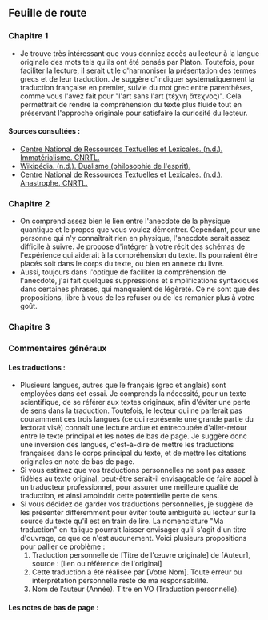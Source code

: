 ## Feuille de route 

### Chapitre 1 

- Je trouve très intéressant que vous donniez accès au lecteur à la langue originale des mots tels qu'ils ont été pensés par Platon. Toutefois, pour faciliter la lecture, il serait utile d'harmoniser la présentation des termes grecs et de leur traduction. Je suggère d'indiquer systématiquement la traduction française en premier, suivie du mot grec entre parenthèses, comme vous l'avez fait pour "l'art sans l'art (τέχνη ἄτεχνος)". Cela permettrait de rendre la compréhension du texte plus fluide tout en préservant l'approche originale pour satisfaire la curiosité du lecteur.


#### Sources consultées : 
- [Centre National de Ressources Textuelles et Lexicales. (n.d.). Immatérialisme. CNRTL.](https://www.cnrtl.fr/definition/immatérialisme)
- [Wikipédia. (n.d.). Dualisme (philosophie de l'esprit).](https://fr.wikipedia.org/wiki/Dualisme_(philosophie_de_l%27esprit)#:~:text=Le%20dualisme%20de%20substance%20est,matérielle%20ne%20peut%20pas%20penser.)
- [Centre National de Ressources Textuelles et Lexicales. (n.d.). Anastrophe. CNRTL.](https://www.cnrtl.fr/definition/anastrophe#:~:text=GRAMM.,l'ordre%20habituel%20des%20mots.)

### Chapitre 2
- On comprend assez bien le lien entre l'anecdote de la physique quantique et le propos que vous voulez démontrer. Cependant, pour une personne qui n'y connaîtrait rien en physique, l'anecdote serait assez difficile à suivre. Je propose d'intégrer à votre récit des schémas de l'expérience qui aiderait à la compréhension du texte. Ils pourraient être placés soit dans le corps du texte, ou bien en annexe du livre.
- Aussi, toujours dans l'optique de faciliter la compréhension de l'anecdote, j'ai fait quelques suppressions et simplifications syntaxiques dans certaines phrases, qui manquaient de légèreté. Ce ne sont que des propositions, libre à vous de les refuser ou de les remanier plus à votre goût.

### Chapitre 3 



### Commentaires généraux
#### Les traductions : 
- Plusieurs langues, autres que le français (grec et anglais) sont employées dans cet essai. Je comprends la nécessité, pour un texte scientifique, de se référer aux textes originaux, afin d'éviter une perte de sens dans la traduction. Toutefois, le lecteur qui ne parlerait pas couramment ces trois langues (ce qui représente une grande partie du lectorat visé) connaît une lecture ardue et entrecoupée d'aller-retour entre le texte principal et les notes de bas de page. Je suggère donc une inversion des langues, c'est-à-dire de mettre les traductions françaises dans le corps principal du texte, et de mettre les citations originales en note de bas de page. 
-  Si vous estimez que vos traductions personnelles ne sont pas assez fidèles au texte original, peut-être serait-il envisageable de faire appel à un traducteur professionnel, pour assurer une meilleure qualité de traduction, et ainsi amoindrir cette potentielle perte de sens.
-  Si vous décidez de garder vos traductions personnelles, je suggère de les présenter différemment pour éviter toute ambiguïté au lecteur sur la source du texte qu'il est en train de lire. La nomenclature "Ma traduction" en italique pourrait laisser envisager qu'il s'agit d'un titre d'ouvrage, ce que ce n'est aucunement. Voici plusieurs propositions pour pallier ce problème :
    1) Traduction personnelle de \[Titre de l'œuvre originale] de \[Auteur], source : \[lien ou référence de l'original]
    2) Cette traduction a été réalisée par \[Votre Nom]. Toute erreur ou interprétation personnelle reste de ma responsabilité.
    3) Nom de l’auteur (Année). Titre en VO (Traduction personnelle).
       
#### Les notes de bas de page :
